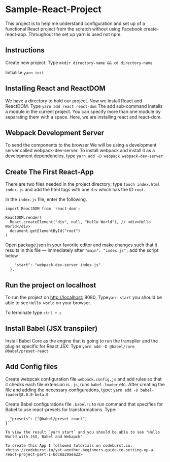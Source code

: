 # Sample-React-Project

This project is to help me understand configuration and set up of a functional React project from the scratch without using Facebook create-react-app. Throughout the set up yarn is used not npm.

## Instructions

Create new project: Type `mkdir directory-name && cd directory-name`

Initialise `yarn init`

## Installing React and ReactDOM

We have a directory to hold our project. Now we install React and ReactDOM. Type `yarn add react react-dom`
The add sub-command installs a module in the current project. You can specify more than one module by separating them with a space. Here, we are installing react and react-dom.

## Webpack Development Server

To send the components to the browser We will be using a development server called webpack-dev-server. To install webpack and install it as a development dependencies, type `yarn add -D webpack webpack-dev-server`

## Create The First React-App

There are two files needed in the project directory: type `touch index.html index.js`
and add the html tags with one `div` which has the ID `root`.

In the `index.js` file, enter the following.

```import React from 'react';
import ReactDOM from 'react-dom';

ReactDOM.render(
  React.createElement("div", null, "Hello World"), // <div>Hello World</div>
  document.getElementById("root")
)
```

Open package.json in your favorite editor and make changes such that it results in this file — immediately after `"main": "index.js",` add the script below

```"scripts": {
    "start": "webpack-dev-server index.js"
  },
```

## Run the project on localhost

To run the project on <http://localhost:> 8080, Type`yarn start` you should be able to see `Hello world` on your browser.

To terminate type `ctrl + c`

## Install Babel (JSX transpiler)

Install Babel Core as the engine that is going to run the transpiler and the plugins specific for React JSX:
Type `yarn add -D @babel/core @babel/preset-react`

## Add Config files

Create webpcak configuration file `webpack.config.js` and add rules so that it checks each file extension is `.js`, runs `babel-loader` etc. After creating the file and adding the necessary configurations, type: `yarn add -D babel-loader@8.0.0-beta.0`

Create Babel configurations file `.babelrc` to run command that specifies for Babel to use react-presets for transformations.
Type:

```{
  "presets": ["@babel/preset-react"]
}```

To view the result `yarn start` and you should be able to see "Hello World with JSX, Babel and Webapck"

To create this App I followed tutorials on codeburst.io: <https://codeburst.io/yet-another-beginners-guide-to-setting-up-a-react-project-part-1-bdc8a29aea22>
